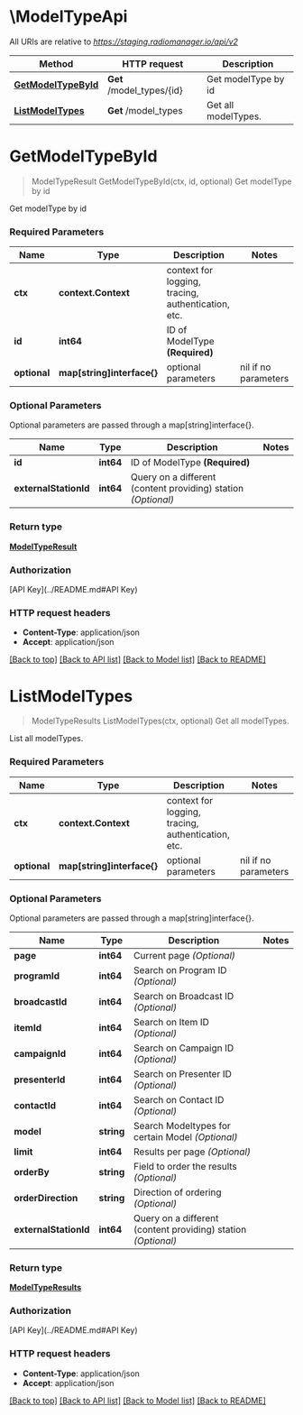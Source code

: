 # \ModelTypeApi

All URIs are relative to *https://staging.radiomanager.io/api/v2*

Method | HTTP request | Description
------------- | ------------- | -------------
[**GetModelTypeById**](ModelTypeApi.md#GetModelTypeById) | **Get** /model_types/{id} | Get modelType by id
[**ListModelTypes**](ModelTypeApi.md#ListModelTypes) | **Get** /model_types | Get all modelTypes.


# **GetModelTypeById**
> ModelTypeResult GetModelTypeById(ctx, id, optional)
Get modelType by id

Get modelType by id

### Required Parameters

Name | Type | Description  | Notes
------------- | ------------- | ------------- | -------------
 **ctx** | **context.Context** | context for logging, tracing, authentication, etc.
  **id** | **int64**| ID of ModelType **(Required)** | 
 **optional** | **map[string]interface{}** | optional parameters | nil if no parameters

### Optional Parameters
Optional parameters are passed through a map[string]interface{}.

Name | Type | Description  | Notes
------------- | ------------- | ------------- | -------------
 **id** | **int64**| ID of ModelType **(Required)** | 
 **externalStationId** | **int64**| Query on a different (content providing) station *(Optional)* | 

### Return type

[**ModelTypeResult**](ModelTypeResult.md)

### Authorization

[API Key](../README.md#API Key)

### HTTP request headers

 - **Content-Type**: application/json
 - **Accept**: application/json

[[Back to top]](#) [[Back to API list]](../README.md#documentation-for-api-endpoints) [[Back to Model list]](../README.md#documentation-for-models) [[Back to README]](../README.md)

# **ListModelTypes**
> ModelTypeResults ListModelTypes(ctx, optional)
Get all modelTypes.

List all modelTypes.

### Required Parameters

Name | Type | Description  | Notes
------------- | ------------- | ------------- | -------------
 **ctx** | **context.Context** | context for logging, tracing, authentication, etc.
 **optional** | **map[string]interface{}** | optional parameters | nil if no parameters

### Optional Parameters
Optional parameters are passed through a map[string]interface{}.

Name | Type | Description  | Notes
------------- | ------------- | ------------- | -------------
 **page** | **int64**| Current page *(Optional)* | 
 **programId** | **int64**| Search on Program ID *(Optional)* | 
 **broadcastId** | **int64**| Search on Broadcast ID *(Optional)* | 
 **itemId** | **int64**| Search on Item ID *(Optional)* | 
 **campaignId** | **int64**| Search on Campaign ID *(Optional)* | 
 **presenterId** | **int64**| Search on Presenter ID *(Optional)* | 
 **contactId** | **int64**| Search on Contact ID *(Optional)* | 
 **model** | **string**| Search Modeltypes for certain Model *(Optional)* | 
 **limit** | **int64**| Results per page *(Optional)* | 
 **orderBy** | **string**| Field to order the results *(Optional)* | 
 **orderDirection** | **string**| Direction of ordering *(Optional)* | 
 **externalStationId** | **int64**| Query on a different (content providing) station *(Optional)* | 

### Return type

[**ModelTypeResults**](ModelTypeResults.md)

### Authorization

[API Key](../README.md#API Key)

### HTTP request headers

 - **Content-Type**: application/json
 - **Accept**: application/json

[[Back to top]](#) [[Back to API list]](../README.md#documentation-for-api-endpoints) [[Back to Model list]](../README.md#documentation-for-models) [[Back to README]](../README.md)

